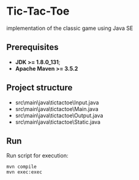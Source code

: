 # Tic-Tac-Toe
implementation of the classic game using Java SE
## Prerequisites
* **JDK >= 1.8.0_131**;
* **Apache Maven >= 3.5.2**
## Project structure 

* src\main\java\tictactoe\Input.java
* src\main\java\tictactoe\Main.java
* src\main\java\tictactoe\Output.java
* src\main\java\tictactoe\Static.java

## Run 
Run script for execution:
```
mvn compile
mvn exec:exec
```



